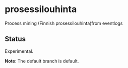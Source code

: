 # prosessilouhinta

Process mining (Finnish prosessilouhinta)from eventlogs

## Status

Experimental.

**Note**: The default branch is default.
